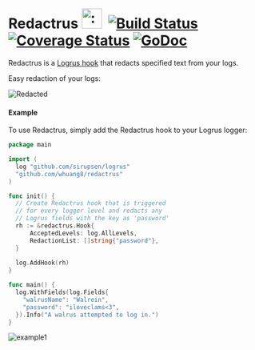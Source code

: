 # Redactrus <img src="http://i.imgur.com/nHsZvo9.png" width="40" height="40" alt=":walrus:" class="emoji" title=":walrus:"/>&nbsp; [![Build Status](https://travis-ci.org/whuang8/redactrus.svg?branch=master)](https://travis-ci.org/whuang8/redactrus)&nbsp;[![Coverage Status](https://coveralls.io/repos/github/whuang8/redactrus/badge.svg)](https://coveralls.io/github/whuang8/redactrus)&nbsp;[![GoDoc](https://godoc.org/github.com/whuang8/redactrus?status.svg)](https://godoc.org/github.com/whuang8/redactrus)

Redactrus is a [Logrus hook](https://github.com/sirupsen/logrus#hooks) that redacts specified text from your logs.

Easy redaction of your logs:

![Redacted](https://i.imgur.com/7bWHxKq.png)

#### Example

To use Redactrus, simply add the Redactrus hook to your Logrus logger:

```go
package main

import (
  log "github.com/sirupsen/logrus"
  "github.com/whuang8/redactrus"
)

func init() {
  // Create Redactrus hook that is triggered
  // for every logger level and redacts any
  // Logrus fields with the key as 'password'
  rh := &redactrus.Hook{
      AcceptedLevels: log.AllLevels,
      RedactionList: []string{"password"},
  }
  
  log.AddHook(rh)
}

func main() {
  log.WithFields(log.Fields{
    "walrusName": "Walrein",
    "password": "iloveclams<3",
  }).Info("A walrus attempted to log in.")
}
```

![example1](https://i.imgur.com/4LwOMr2.png)
